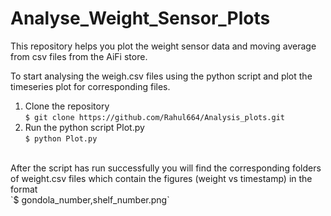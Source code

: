 # Analyse_Weight_Sensor_Plots
This repository helps you plot the weight sensor data and moving average from csv files from the AiFi store.

To start analysing the weigh.csv files using the python script and plot the timeseries plot for corresponding files.
1. Clone the repository<br />
`$ git clone https://github.com/Rahul664/Analysis_plots.git`<br />
2. Run the python script Plot.py<br />
`$ python Plot.py`<br />

<br />
After the script has run successfully you will find the corresponding folders of weight.csv files which contain the figures (weight vs timestamp) in the format<br /> 
`$ gondola_number,shelf_number.png`
